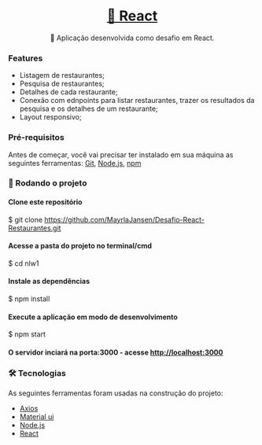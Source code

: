<h1 align="center">
    <a href="https://pt-br.reactjs.org/">🔗 React</a>
</h1>
<p align="center">🚀 Aplicação desenvolvida como desafio em React.</p>

### Features
<ul>
  <li>Listagem de restaurantes;</li>
  <li>Pesquisa de restaurantes;</li>
  <li>Detalhes de cada restaurante;</li>
  <li>Conexão com ednpoints para listar restaurantes, trazer os resultados da pesquisa e os detalhes de um restaurante;</li>
  <li>Layout responsivo;</li>
</ul>

### Pré-requisitos

Antes de começar, você vai precisar ter instalado em sua máquina as seguintes ferramentas:
[Git](https://git-scm.com), [Node.js](https://nodejs.org/en/), [npm](https://www.npmjs.com/)

### 🎲 Rodando o projeto

#### Clone este repositório
$ git clone <https://github.com/MayrlaJansen/Desafio-React-Restaurantes.git>

#### Acesse a pasta do projeto no terminal/cmd
$ cd nlw1

#### Instale as dependências
$ npm install

#### Execute a aplicação em modo de desenvolvimento
$ npm start

#### O servidor inciará na porta:3000 - acesse <http://localhost:3000>

### 🛠 Tecnologias

As seguintes ferramentas foram usadas na construção do projeto:

- [Axios](https://axios-http.com/)
- [Material ui](https://mui.com/pt/)
- [Node.js](https://nodejs.org/en/)
- [React](https://pt-br.reactjs.org/)
